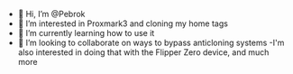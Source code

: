 - 👋 Hi, I’m @Pebrok
- 👀 I’m interested in Proxmark3 and cloning my home tags
- 🌱 I’m currently learning how to use it
- 💞️ I’m looking to collaborate on ways to bypass anticloning systems
-I'm also interested in doing that with the Flipper Zero device, and much more

<!---
Pebrok/Pebrok is a ✨ special ✨ repository because its `README.md` (this file) appears on your GitHub profile.
You can click the Preview link to take a look at your changes.
--->
